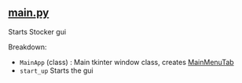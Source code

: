 [main.py](../../../main/gui/main.py)
-
Starts Stocker gui

Breakdown: <br>
 - `MainApp` (class) : Main tkinter window class, creates [MainMenuTab](MainMenuTab.md)
 - `start_up` Starts the gui